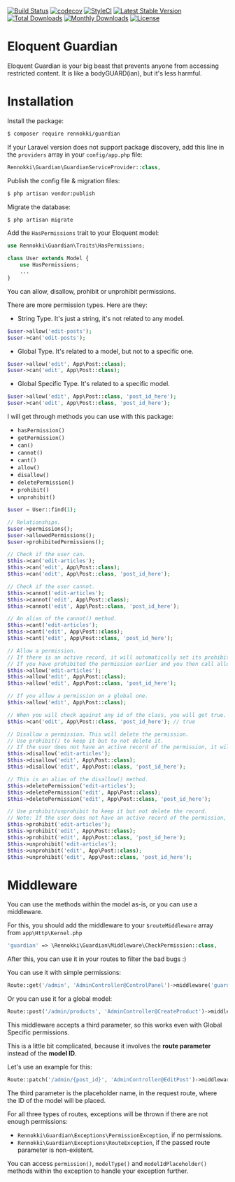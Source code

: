 [![Build Status](https://travis-ci.org/rennokki/guardian.svg?branch=master)](https://travis-ci.org/rennokki/guardian)
[![codecov](https://codecov.io/gh/rennokki/guardian/branch/master/graph/badge.svg)](https://codecov.io/gh/rennokki/guardian/branch/master)
[![StyleCI](https://github.styleci.io/repos/136514812/shield?branch=master)](https://github.styleci.io/repos/136514812)
[![Latest Stable Version](https://poser.pugx.org/rennokki/guardian/v/stable)](https://packagist.org/packages/rennokki/guardian)
[![Total Downloads](https://poser.pugx.org/rennokki/guardian/downloads)](https://packagist.org/packages/rennokki/guardian)
[![Monthly Downloads](https://poser.pugx.org/rennokki/guardian/d/monthly)](https://packagist.org/packages/rennokki/guardian)
[![License](https://poser.pugx.org/rennokki/guardian/license)](https://packagist.org/packages/rennokki/guardian)


# Eloquent Guardian
Eloquent Guardian is your big beast that prevents anyone from accessing restricted content. It is like a bodyGUARD(ian), but it's less harmful.

# Installation
Install the package:
```bash
$ composer require rennokki/guardian
```

If your Laravel version does not support package discovery, add this line in the `providers` array in your `config/app.php` file:
```php
Rennokki\Guardian\GuardianServiceProvider::class,
```

Publish the config file & migration files:
```bash
$ php artisan vendor:publish
```

Migrate the database:
```bash
$ php artisan migrate
```

Add the `HasPermissions` trait to your Eloquent model:
```php
use Rennokki\Guardian\Traits\HasPermissions;

class User extends Model {
    use HasPermissions;
    ...
}
```

You can allow, disallow, prohibit or unprohibit permissions.

There are more permission types. Here are they:

* String Type. It's just a string, it's not related to any model.
```php
$user->allow('edit-posts');
$user->can('edit-posts');
```

* Global Type. It's related to a model, but not to a specific one.
```php
$user->allow('edit', App\Post::class);
$user->can('edit', App\Post::class);
```

* Global Specific Type. It's related to a specific model.
```php
$user->allow('edit', App\Post::class, 'post_id_here');
$user->can('edit', App\Post::class, 'post_id_here');
```

I will get through methods you can use with this package:
* `hasPermission()`
* `getPermission()`
* `can()`
* `cannot()`
* `cant()`
* `allow()`
* `disallow()`
* `deletePermission()`
* `prohibit()`
* `unprohibit()`

```php
$user = User::find(1);

// Relationships.
$user->permissions(); 
$user->allowedPermissions();
$user->prohibitedPermissions();

// Check if the user can.
$this->can('edit-articles');
$this->can('edit', App\Post::class);
$this->can('edit', App\Post::class, 'post_id_here');

// Check if the user cannot.
$this->cannot('edit-articles');
$this->cannot('edit', App\Post::class);
$this->cannot('edit', App\Post::class, 'post_id_here');

// An alias of the cannot() method.
$this->cant('edit-articles');
$this->cant('edit', App\Post::class);
$this->cant('edit', App\Post::class, 'post_id_here');

// Allow a permission.
// If there is an active record, it will automatically set its prohibited status to false.
// If you have prohibited the permission earlier and you then call allow(), then the can() will return true.
$this->allow('edit-articles');
$this->allow('edit', App\Post::class);
$this->allow('edit', App\Post::class, 'post_id_here');

// If you allow a permission on a global one.
$this->allow('edit', App\Post::class);

// When you will check against any id of the class, you will get true.
$this->can('edit', App\Post::class, 'post_id_here'); // true

// Disallow a permission. This will delete the permission.
// Use prohibit() to keep it but to not delete it.
// If the user does not have an active record of the permission, it will create the permission with is_prohibited to 1 and return it.
$this->disallow('edit-articles');
$this->disallow('edit', App\Post::class);
$this->disallow('edit', App\Post::class, 'post_id_here');

// This is an alias of the disallow() method.
$this->deletePermission('edit-articles');
$this->deletePermission('edit', App\Post::class);
$this->deletePermission('edit', App\Post::class, 'post_id_here');

// Use prohibit/unprohibit to keep it but not delete the record.
// Note: If the user does not have an active record of the permission, it will create one with is_prohibited to 1 and reurn it.
$this->prohibit('edit-articles');
$this->prohibit('edit', App\Post::class);
$this->prohibit('edit', App\Post::class, 'post_id_here');
$this->unprohibit('edit-articles');
$this->unprohibit('edit', App\Post::class);
$this->unprohibit('edit', App\Post::class, 'post_id_here');
```

# Middleware
You can use the methods within the model as-is, or you can use a middleware.

For this, you should add the middleware to your `$routeMiddleware` array from `app\Http\Kernel.php`

```php
'guardian' => \Rennokki\Guardian\Middleware\CheckPermission::class,
```

After this, you can use it in your routes to filter the bad bugs :)

You can use it with simple permissions:
```php
Route::get('/admin', 'AdminController@ControlPanel')->middleware('guardian:access-admin-panel');
```

Or you can use it for a global model:
```php
Route::post('/admin/products', 'AdminController@CreateProduct')->middleware('guardian:create,App\Product');
```

This middleware accepts a third parameter, so this works even with Global Specific permissions.

This is a little bit complicated, because it involves the **route parameter** instead of the **model ID**.

Let's use an example for this:
```php
Route::patch('/admin/{post_id}', 'AdminController@EditPost')->middleware('guardian:edit,App\Post,post_id');
```

The third parameter is the placeholder name, in the request route, where the ID of the model will be placed.

For all three types of routes, exceptions will be thrown if there are not enough permissions:

* `Rennokki\Guardian\Exceptions\PermissionException`, if no permissions.
* `Rennokki\Guardian\Exceptions\RouteException`, if the passed route parameter is non-existent.

You can access `permission()`, `modelType()` and `modelIdPlaceholder()` methods within the exception to handle your exception further.
